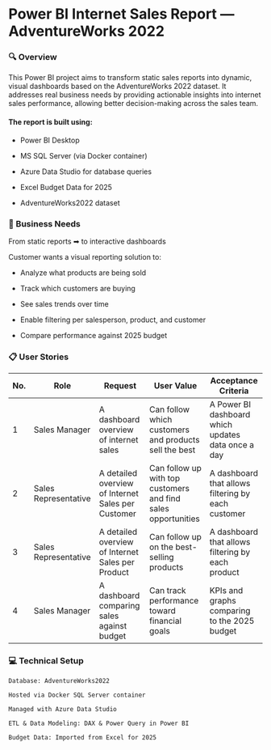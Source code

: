# Power BI Internet Sales Report — AdventureWorks 2022

### 🔍 Overview
This Power BI project aims to transform static sales reports into dynamic, visual dashboards based on the AdventureWorks 2022 dataset. It addresses real business needs by providing actionable insights into internet sales performance, allowing better decision-making across the sales team.

#### The report is built using:

  - Power BI Desktop
  
  - MS SQL Server (via Docker container)
  
  - Azure Data Studio for database queries
  
  - Excel Budget Data for 2025
  
  - AdventureWorks2022 dataset

### 📌 Business Needs

From static reports ➡ to interactive dashboards

Customer wants a visual reporting solution to:

  - Analyze what products are being sold
  
  - Track which customers are buying
  
  - See sales trends over time
  
  - Enable filtering per salesperson, product, and customer
  
  - Compare performance against 2025 budget


### 📋 User Stories

| No. | Role              | Request                                      | User Value                                                  | Acceptance Criteria                                  |
|-----|-------------------|----------------------------------------------|-------------------------------------------------------------|------------------------------------------------------|
| 1   | Sales Manager     | A dashboard overview of internet sales       | Can follow which customers and products sell the best       | A Power BI dashboard which updates data once a day   |
| 2   | Sales Representative | A detailed overview of Internet Sales per Customer | Can follow up with top customers and find sales opportunities | A dashboard that allows filtering by each customer   |
| 3   | Sales Representative | A detailed overview of Internet Sales per Product  | Can follow up on the best-selling products                  | A dashboard that allows filtering by each product    |
| 4   | Sales Manager     | A dashboard comparing sales against budget   | Can track performance toward financial goals                | KPIs and graphs comparing to the 2025 budget         |

### 💻 Technical Setup

    Database: AdventureWorks2022
    
    Hosted via Docker SQL Server container
    
    Managed with Azure Data Studio
    
    ETL & Data Modeling: DAX & Power Query in Power BI
    
    Budget Data: Imported from Excel for 2025
    
  
